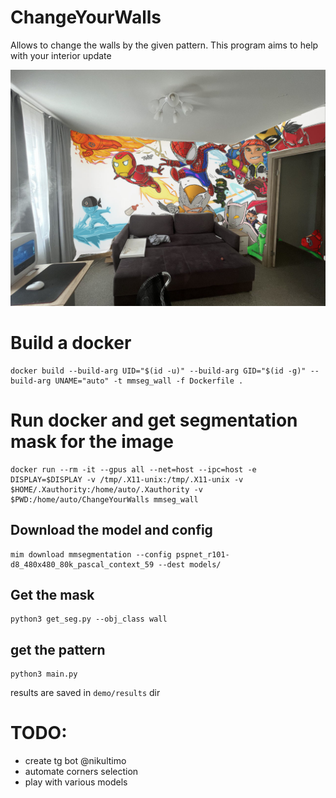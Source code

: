 # ChangeYourWalls
Allows to change the walls by the given pattern. This program aims to help with your interior update

![alt text](demo/results/5.jpg)

# Build a docker
```
docker build --build-arg UID="$(id -u)" --build-arg GID="$(id -g)" --build-arg UNAME="auto" -t mmseg_wall -f Dockerfile .

```

# Run docker and get segmentation mask for the image
```
docker run --rm -it --gpus all --net=host --ipc=host -e DISPLAY=$DISPLAY -v /tmp/.X11-unix:/tmp/.X11-unix -v $HOME/.Xauthority:/home/auto/.Xauthority -v $PWD:/home/auto/ChangeYourWalls mmseg_wall
```

## Download the model and config
```
mim download mmsegmentation --config pspnet_r101-d8_480x480_80k_pascal_context_59 --dest models/
```

## Get the mask
```
python3 get_seg.py --obj_class wall
```

## get the pattern
```
python3 main.py
```
results are saved in `demo/results` dir

# TODO:
* create tg bot @nikultimo
* automate corners selection
* play with various models
